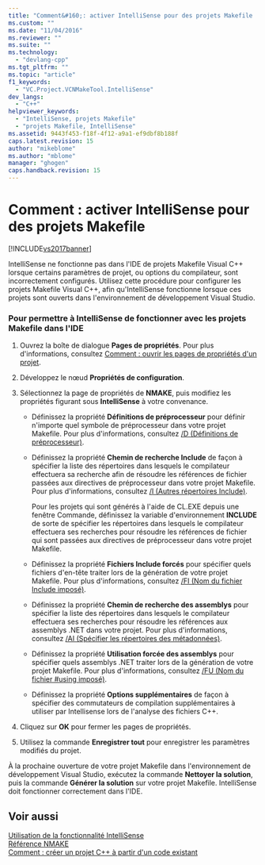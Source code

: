 ```yaml
---
title: "Comment&#160;: activer IntelliSense pour des projets Makefile | Microsoft Docs"
ms.custom: ""
ms.date: "11/04/2016"
ms.reviewer: ""
ms.suite: ""
ms.technology: 
  - "devlang-cpp"
ms.tgt_pltfrm: ""
ms.topic: "article"
f1_keywords: 
  - "VC.Project.VCNMakeTool.IntelliSense"
dev_langs: 
  - "C++"
helpviewer_keywords: 
  - "IntelliSense, projets Makefile"
  - "projets Makefile, IntelliSense"
ms.assetid: 9443f453-f18f-4f12-a9a1-ef9dbf8b188f
caps.latest.revision: 15
author: "mikeblome"
ms.author: "mblome"
manager: "ghogen"
caps.handback.revision: 15
---
```

# Comment&#160;: activer IntelliSense pour des projets Makefile
[!INCLUDE[vs2017banner](../assembler/inline/includes/vs2017banner.md)]

IntelliSense ne fonctionne pas dans l'IDE de projets Makefile Visual C\+\+ lorsque certains paramètres de projet, ou options du compilateur, sont incorrectement configurés.  Utilisez cette procédure pour configurer les projets Makefile Visual C\+\+, afin qu'IntelliSense fonctionne lorsque ces projets sont ouverts dans l'environnement de développement Visual Studio.  
  
### Pour permettre à IntelliSense de fonctionner avec les projets Makefile dans l'IDE  
  
1.  Ouvrez la boîte de dialogue **Pages de propriétés**.  Pour plus d'informations, consultez [Comment : ouvrir les pages de propriétés d'un projet](../misc/how-to-open-project-property-pages.md).  
  
2.  Développez le nœud **Propriétés de configuration**.  
  
3.  Sélectionnez la page de propriétés de **NMAKE**, puis modifiez les propriétés figurant sous **IntelliSense** à votre convenance.  
  
    -   Définissez la propriété **Définitions de préprocesseur** pour définir n'importe quel symbole de préprocesseur dans votre projet Makefile.  Pour plus d'informations, consultez [\/D \(Définitions de préprocesseur\)](../build/reference/d-preprocessor-definitions.md).  
  
    -   Définissez la propriété **Chemin de recherche Include** de façon à spécifier la liste des répertoires dans lesquels le compilateur effectuera sa recherche afin de résoudre les références de fichier passées aux directives de préprocesseur dans votre projet Makefile.  Pour plus d'informations, consultez [\/I \(Autres répertoires Include\)](../build/reference/i-additional-include-directories.md).  
  
         Pour les projets qui sont générés à l'aide de CL.EXE depuis une fenêtre Commande, définissez la variable d'environnement **INCLUDE** de sorte de spécifier les répertoires dans lesquels le compilateur effectuera ses recherches pour résoudre les références de fichier qui sont passées aux directives de préprocesseur dans votre projet Makefile.  
  
    -   Définissez la propriété **Fichiers Include forcés** pour spécifier quels fichiers d'en\-tête traiter lors de la génération de votre projet Makefile.  Pour plus d'informations, consultez [\/FI \(Nom du fichier Include imposé\)](../build/reference/fi-name-forced-include-file.md).  
  
    -   Définissez la propriété **Chemin de recherche des assemblys** pour spécifier la liste des répertoires dans lesquels le compilateur effectuera ses recherches pour résoudre les références aux assemblys .NET dans votre projet.  Pour plus d'informations, consultez [\/AI \(Spécifier les répertoires des métadonnées\)](../build/reference/ai-specify-metadata-directories.md).  
  
    -   Définissez la propriété **Utilisation forcée des assemblys** pour spécifier quels assemblys .NET traiter lors de la génération de votre projet Makefile.  Pour plus d'informations, consultez [\/FU \(Nom du fichier \#using imposé\)](../build/reference/fu-name-forced-hash-using-file.md).  
  
    -   Définissez la propriété **Options supplémentaires** de façon à spécifier des commutateurs de compilation supplémentaires à utiliser par Intellisense lors de l'analyse des fichiers C\+\+.  
  
4.  Cliquez sur **OK** pour fermer les pages de propriétés.  
  
5.  Utilisez la commande **Enregistrer tout** pour enregistrer les paramètres modifiés du projet.  
  
 À la prochaine ouverture de votre projet Makefile dans l'environnement de développement Visual Studio, exécutez la commande **Nettoyer la solution**, puis la commande **Générer la solution** sur votre projet Makefile.  IntelliSense doit fonctionner correctement dans l'IDE.  
  
## Voir aussi  
 [Utilisation de la fonctionnalité IntelliSense](../Topic/Using%20IntelliSense.md)   
 [Référence NMAKE](../build/nmake-reference.md)   
 [Comment : créer un projet C\+\+ à partir d'un code existant](../ide/how-to-create-a-cpp-project-from-existing-code.md)